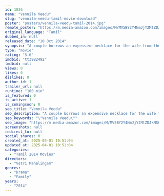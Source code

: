 ```yaml
---
id: 1826
name: "Vennila Veedu"
slug: "vennila-veedu-tamil-movie-download"
poster: "posters/vennila-veedu-tamil-2014.jpg"
remote_poster: "https://m.media-amazon.com/images/M/MV5BY2Y4NmJjY2MtZDJkNS00NDEyLWE0MTMtY2JmOGQ2ZTBjYzA0XkEyXkFqcGdeQXVyMzYxOTQ3MDg@._V1_SX300.jpg"
original_language: "Tamil"
dubbed_in: null
released_date: "10 Oct 2014"
synopsis: "A couple borrows an expensive necklace for the wife from their neighbor, whose father is a greedy money lender. Trouble begins when the necklace is stolen and the neighbor with her father starts harassing them for money."
type: "movie"
rating: "5.6"
imdbid: "tt3982492"
tmdbid: null
views: 0
likes: 0
dislikes: 0
author_id: 1
trailer_url: null
runtime: "100 min"
is_featured: 0
is_active: 1
is_comingsoon: 0
seo_title: "Vennila Veedu"
seo_description: "A couple borrows an expensive necklace for the wife from their neighbor, whose father is a greedy money lender. Trouble begins when the necklace is stolen and the neighbor with her father starts harassing them for money."
seo_keywords: "\"Vennila Veedu\""
seo_image: "https://m.media-amazon.com/images/M/MV5BY2Y4NmJjY2MtZDJkNS00NDEyLWE0MTMtY2JmOGQ2ZTBjYzA0XkEyXkFqcGdeQXVyMzYxOTQ3MDg@._V1_SX300.jpg"
screenshots: null
redirect_to: null
social_shares: 0
created_at: 2025-04-01 10:51:04
updated_at: 2025-04-01 10:51:04
categories:
  - "Tamil 2014 Movies"
directors:
  - "Vetri Mahalingam"
genres:
  - "Drama"
  - "Family"
years:
  - "2014"
---
```

